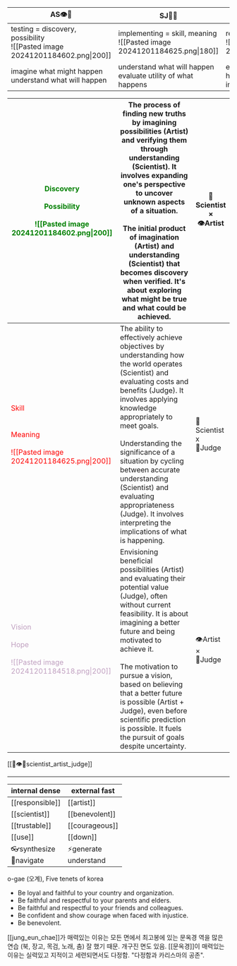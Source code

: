 

| AS👁️🧠                                                                       | SJ🧠🤜                                                                     | JA🤜👁️                                                               |
| ----------------------------------------------------------------------------- | -------------------------------------------------------------------------- | --------------------------------------------------------------------- |
| testing = discovery, possibility<br>![[Pasted image 20241201184602.png\|200]] | implementing = skill, meaning<br>![[Pasted image 20241201184625.png\|180]] | receiving = vision, hope<br>![[Pasted image 20241201184518.png\|380]] |
| imagine what might happen<br>understand what will happen                      | understand what will happen<br>evaluate utility of what happens            | evaluate utility of what happens<br>imagine what might happen<br>     |


| <font color  = "Green">Discovery<br><br>Possibility<br><br>![[Pasted image 20241201184602.png\|200]] | The process of finding new truths by imagining possibilities (Artist) and verifying them through understanding (Scientist). It involves expanding one's perspective to uncover unknown aspects of a situation.<br><br>The initial product of imagination (Artist) and understanding (Scientist) that becomes discovery when verified. It's about exploring what might be true and what could be achieved.                   | 🧠Scientist × <br>👁️Artist |
| ---------------------------------------------------------------------------------------------------- | --------------------------------------------------------------------------------------------------------------------------------------------------------------------------------------------------------------------------------------------------------------------------------------------------------------------------------------------------------------------------------------------------------------------------- | --------------------------- |
| <font color  = "Red">Skill<br><br><br>Meaning<br><br>![[Pasted image 20241201184625.png\|200]]       | The ability to effectively achieve objectives by understanding how the world operates (Scientist) and evaluating costs and benefits (Judge). It involves applying knowledge appropriately to meet goals.<br><br>Understanding the significance of a situation by cycling between accurate understanding (Scientist) and evaluating appropriateness (Judge). It involves interpreting the implications of what is happening. | 🧠Scientist x<br> 🤜Judge   |
| <font color  = "#C0A0C0">Vision<br><br>Hope<br><br>![[Pasted image 20241201184518.png\|200]]         | Envisioning beneficial possibilities (Artist) and evaluating their potential value (Judge), often without current feasibility. It is about imagining a better future and being motivated to achieve it.<br><br>The motivation to pursue a vision, based on believing that a better future is possible (Artist + Judge), even before scientific prediction is possible. It fuels the pursuit of goals despite uncertainty.   | 👁️Artist × <br>🤜Judge     |


[[🧠👁️🤜scientist_artist_judge]]

 
----


| internal dense             | external fast            |
| -------------------------- | ------------------------ |
| [[responsible]]            | [[artist]]               |
| [[scientist]]              | [[benevolent]]           |
| [[trustable]]              | [[courageous]]           |
| [[use]]                    | [[down]]                 |
| 👓synthesize<br>🧭navigate | ⚡️generate<br>understand |

 o-gae (오계), Five tenets of korea
- Be loyal and faithful to your country and organization.
- Be faithful and respectful to your parents and elders.
- Be faithful and respectful to your friends and colleagues.
- Be confident and show courage when faced with injustice.
- Be benevolent.


[[jung_eun_chae]]가 매력있는 이유는 모든 면에서 최고봉에 있는 문옥경 역을 많은 연습 (북, 장고, 목검, 노래, 춤) 잘 했기 때문. 개구진 면도 있음. [[문옥경]]이  매력있는 이유는 실력있고 지적이고 세련되면서도 다정함. "다정함과 카리스마의 공존".